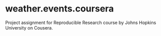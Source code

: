 # weather.events.coursera
Project assignment for Reproducible Research course by Johns Hopkins University on Cousera. 
